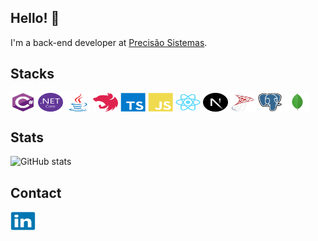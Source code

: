 ## Hello! 👋
I'm a back-end developer at <a href="https://www.precisaosistemas.com.br/" target="_blank">Precisão Sistemas</a>.

## Stacks 
<div style="display: inline_block">
  <img align="center" alt="Thais-Csharp" height="30" width="40" src="https://raw.githubusercontent.com/devicons/devicon/master/icons/csharp/csharp-original.svg">
  <img align="center" alt="Thais-Dotnet" height="30" width="40" src="https://raw.githubusercontent.com/devicons/devicon/master/icons/dotnetcore/dotnetcore-original.svg">
  <img align="center" alt="Thais-Java" height="30" width="40" src="https://raw.githubusercontent.com/devicons/devicon/master/icons/java/java-original.svg">
  <img align="center" alt="Thais-Nest" height="30" width="40" src="https://raw.githubusercontent.com/devicons/devicon/master/icons/nestjs/nestjs-original.svg">
  <img align="center" alt="Thais-Ts" height="30" width="40" src="https://raw.githubusercontent.com/devicons/devicon/master/icons/typescript/typescript-plain.svg">
  <img align="center" alt="Thais-Js" height="30" width="40" src="https://raw.githubusercontent.com/devicons/devicon/master/icons/javascript/javascript-plain.svg"> 
  <img align="center" alt="Thais-React" height="30" width="40" src="https://raw.githubusercontent.com/devicons/devicon/master/icons/react/react-original.svg">
  <img align="center" alt="Thais-Next" height="30" width="40" src="https://raw.githubusercontent.com/devicons/devicon/master/icons/nextjs/nextjs-original.svg">
  <img align="center" alt="Thais-SqlServer" height="30" width="40" src="https://raw.githubusercontent.com/devicons/devicon/master/icons/microsoftsqlserver/microsoftsqlserver-original.svg">
  <img align="center" alt="Thais-PostgreSQL" height="30" width="40" src="https://raw.githubusercontent.com/devicons/devicon/master/icons/postgresql/postgresql-original.svg">
  <img align="center" alt="Thais-Mongo" height="30" width="40" src="https://raw.githubusercontent.com/devicons/devicon/master/icons/mongodb/mongodb-original.svg">
</div>

## Stats 

![GitHub stats](https://github-readme-stats.vercel.app/api?username=thaisfavore&show_icons=true&theme=cobalt&include_all_commits=true&count_private=true&hide=prs,issues,contribs) 
<!-- ![Top Langs](https://github-readme-stats.vercel.app/api/top-langs/?username=thaisfavore&show_icons=true&theme=cobalt&include_all_commits=true&count_private=true&hide_progress=true)-->

## Contact

<div> 
  <a href="https://www.linkedin.com/in/thaisfavore/" target="_blank"><img align="center" alt="Thais-LinkedIn" height="30" width="40" src="https://raw.githubusercontent.com/devicons/devicon/master/icons/linkedin/linkedin-original.svg"></a> 
</div>
